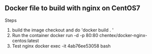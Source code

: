 ## Docker file to build with nginx on CentOS7

Steps

1. build the image
   checkout and do 'docker build . ' 
2. Run the container
   docker run -d -p 80:80 chentex/docker-nginx-centos:latest
3. Test nginx
   docker exec -it 4ab76ee53058 bash 
